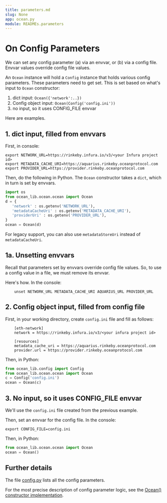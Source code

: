 ```yaml
---
title: parameters.md
slug: None
app: ocean.py
module: READMEs.parameters
---
```

<!--
Copyright 2021 Ocean Protocol Foundation
SPDX-License-Identifier: Apache-2.0
-->

# On Config Parameters

We can set any config parameter (a) via an envvar, or (b) via a config file. Envvar values override config file values.

An `Ocean` instance will hold a `Config` instance that holds various config parameters. These parameters need to get set. This is set based on what's input to `Ocean` constructor:

1.  dict input: `Ocean({'network':..})`
2.  Config object input: `Ocean(Config('config.ini'))`
3.  no input, so it uses CONFIG_FILE envvar

Here are examples.

## 1. dict input, filled from envvars

First, in console:

```console
export NETWORK_URL=https://rinkeby.infura.io/v3/<your Infura project id>
export METADATA_CACHE_URI=https://aquarius.rinkeby.oceanprotocol.com
export PROVIDER_URL=https://provider.rinkeby.oceanprotocol.com
```

Then, do the following in Python. The `Ocean` constructor takes a `dict`, which in turn is set by envvars.

```python
import os
from ocean_lib.ocean.ocean import Ocean
d = {
   'network' : os.getenv('NETWORK_URL'),
   'metadataCacheUri' : os.getenv('METADATA_CACHE_URI'),
   'providerUri' : os.getenv('PROVIDER_URL'),
}
ocean = Ocean(d)
```
For legacy support, you can also use `metadataStoreUri` instead of `metadataCacheUri`.

## 1a. Unsetting envvars

Recall that parameters set by envvars override config file values. So, to use a config value in a file, we must remove its envvar.

Here's how. In the console:

```console
    unset NETWORK_URL METADATA_CACHE_URI AQUARIUS_URL PROVIDER_URL
```

## 2. Config object input, filled from config file

First, in your working directory, create `config.ini` file and fill as follows:

```console
    [eth-network]
    network = https://rinkeby.infura.io/v3/<your infura project id>

    [resources]
    metadata_cache_uri = https://aquarius.rinkeby.oceanprotocol.com
    provider.url = https://provider.rinkeby.oceanprotocol.com
```

Then, in Python:

```python
from ocean_lib.config import Config
from ocean_lib.ocean.ocean import Ocean
c = Config('config.ini')
ocean = Ocean(c)
```

## 3. No input, so it uses CONFIG_FILE envvar

We'll use the `config.ini` file created from the previous example.

Then, set an envvar for the config file. In the console:

```console
export CONFIG_FILE=config.ini
```

Then, in Python:

```python
from ocean_lib.ocean.ocean import Ocean
ocean = Ocean()
```

## Further details

The file [config.py](https://github.com/oceanprotocol/ocean.py/blob/main/ocean_lib/config.py) lists all the config parameters.

For the most precise description of config parameter logic, see the [Ocean() constructor implementation](https://github.com/oceanprotocol/ocean.py/blob/main/ocean_lib/ocean/ocean.py).
